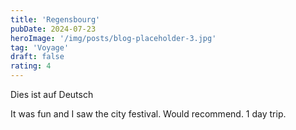 ```yaml
---
title: 'Regensbourg'
pubDate: 2024-07-23
heroImage: '/img/posts/blog-placeholder-3.jpg'
tag: 'Voyage'
draft: false
rating: 4
---
```


Dies ist auf Deutsch

It was fun and I saw the city festival. Would recommend. 1 day trip.
